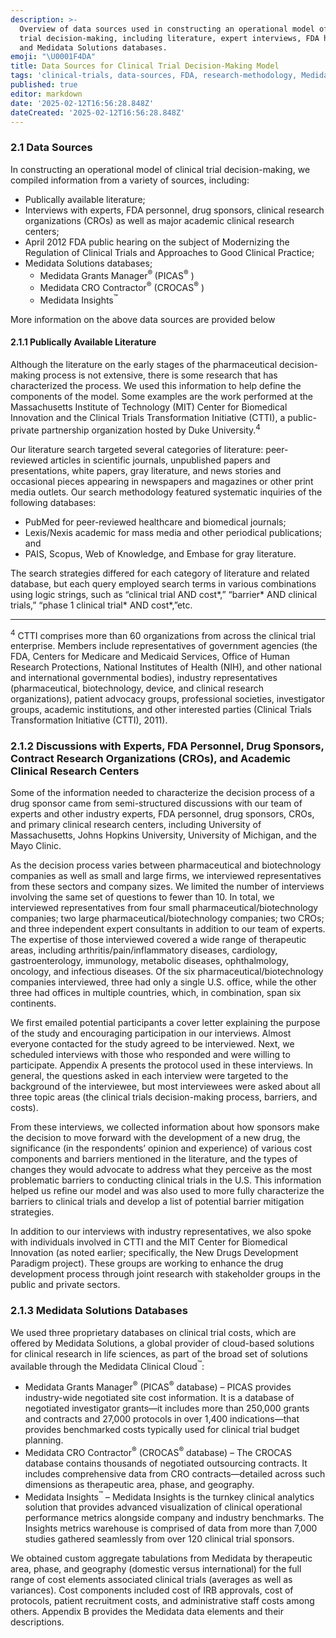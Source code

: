 ```yaml
---
description: >-
  Overview of data sources used in constructing an operational model of clinical
  trial decision-making, including literature, expert interviews, FDA hearings,
  and Medidata Solutions databases.
emoji: "\U0001F4DA"
title: Data Sources for Clinical Trial Decision-Making Model
tags: 'clinical-trials, data-sources, FDA, research-methodology, Medidata-Solutions'
published: true
editor: markdown
date: '2025-02-12T16:56:28.848Z'
dateCreated: '2025-02-12T16:56:28.848Z'
---
```

### 2.1 Data Sources

In constructing an operational model of clinical trial decision-making, we compiled information from a variety of sources, including:

- Publically available literature;
- Interviews with experts, FDA personnel, drug sponsors, clinical research organizations (CROs) as well as major academic clinical research centers;
- April 2012 FDA public hearing on the subject of Modernizing the Regulation of Clinical Trials and Approaches to Good Clinical Practice;
- Medidata Solutions databases;
    - Medidata Grants Manager<sup>® </sup> (PICAS<sup>®</sup> )
    - Medidata CRO Contractor<sup>®</sup> (CROCAS<sup>®</sup> )
    - Medidata Insights<sup>™</sup>

More information on the above data sources are provided below

#### 2.1.1 Publically Available Literature

Although the literature on the early stages of the pharmaceutical decision-making process is not extensive, there is some research that has characterized the process. We used this information to help define the components of the model. Some examples are the work performed at the Massachusetts Institute of Technology (MIT) Center for Biomedical Innovation and the Clinical Trials Transformation Initiative (CTTI), a public-private partnership organization hosted by Duke University.<sup>4</sup>

Our literature search targeted several categories of literature: peer-reviewed articles in scientific journals, unpublished papers and presentations, white papers, gray literature, and news stories and occasional pieces appearing in newspapers and magazines or other print media outlets. Our search methodology featured systematic inquiries of the following databases:

- PubMed for peer-reviewed healthcare and biomedical journals;
- Lexis/Nexis academic for mass media and other periodical publications; and
- PAIS, Scopus, Web of Knowledge, and Embase for gray literature.

The search strategies differed for each category of literature and related database, but each query employed search terms in various combinations using logic strings, such as “clinical trial AND cost\*,” “barrier\* AND clinical trials,” “phase 1 clinical trial\* AND cost\*,”etc.

---

<sup>4</sup> CTTI comprises more than 60 organizations from across the clinical trial enterprise. Members include representatives of government agencies (the FDA, Centers for Medicare and Medicaid Services, Office of Human Research Protections, National Institutes of Health (NIH), and other national and international governmental bodies), industry representatives (pharmaceutical, biotechnology, device, and clinical research organizations), patient advocacy groups, professional societies, investigator groups, academic institutions, and other interested parties (Clinical Trials Transformation Initiative (CTTI), 2011).

### 2.1.2 Discussions with Experts, FDA Personnel, Drug Sponsors, Contract Research Organizations (CROs), and Academic Clinical Research Centers

Some of the information needed to characterize the decision process of a drug sponsor came from semi-structured discussions with our team of experts and other industry experts, FDA personnel, drug sponsors, CROs, and primary clinical research centers, including University of Massachusetts, Johns Hopkins University, University of Michigan, and the Mayo Clinic.

As the decision process varies between pharmaceutical and biotechnology companies as well as small and large firms, we interviewed representatives from these sectors and company sizes. We limited the number of interviews involving the same set of questions to fewer than 10. In total, we interviewed representatives from four small pharmaceutical/biotechnology companies; two large pharmaceutical/biotechnology companies; two CROs; and three independent expert consultants in addition to our team of experts. The expertise of those interviewed covered a wide range of therapeutic areas, including arthritis/pain/inflammatory diseases, cardiology, gastroenterology, immunology, metabolic diseases, ophthalmology, oncology, and infectious diseases. Of the six pharmaceutical/biotechnology companies interviewed, three had only a single U.S. office, while the other three had offices in multiple countries, which, in combination, span six continents.

We first emailed potential participants a cover letter explaining the purpose of the study and encouraging participation in our interviews. Almost everyone contacted for the study agreed to be interviewed. Next, we scheduled interviews with those who responded and were willing to participate. Appendix A presents the protocol used in these interviews. In general, the questions asked in each interview were targeted to the background of the interviewee, but most interviewees were asked about all three topic areas (the clinical trials decision-making process, barriers, and costs).

From these interviews, we collected information about how sponsors make the decision to move forward with the development of a new drug, the significance (in the respondents’ opinion and experience) of various cost components and barriers mentioned in the literature, and the types of changes they would advocate to address what they perceive as the most problematic barriers to conducting clinical trials in the U.S. This information helped us refine our model and was also used to more fully characterize the barriers to clinical trials and develop a list of potential barrier mitigation strategies.

In addition to our interviews with industry representatives, we also spoke with individuals involved in CTTI and the MIT Center for Biomedical Innovation (as noted earlier; specifically, the New Drugs Development Paradigm project). These groups are working to enhance the drug development process through joint research with stakeholder groups in the public and private sectors.


### 2.1.3 Medidata Solutions Databases

We used three proprietary databases on clinical trial costs, which are offered by Medidata Solutions, a global provider of cloud-based solutions for clinical research in life sciences, as part of the broad set of solutions available through the Medidata Clinical Cloud<sup>™</sup>:

- Medidata Grants Manager<sup>®</sup> (PICAS<sup>®</sup> database) – PICAS provides industry-wide negotiated site cost information. It is a database of negotiated investigator grants—it includes more than 250,000 grants and contracts and 27,000 protocols in over 1,400 indications—that provides benchmarked costs typically used for clinical trial budget planning.
- Medidata CRO Contractor<sup>®</sup> (CROCAS<sup>®</sup> database) – The CROCAS database contains thousands of negotiated outsourcing contracts. It includes comprehensive data from CRO contracts—detailed across such dimensions as therapeutic area, phase, and geography.
- Medidata Insights<sup>™</sup> – Medidata Insights is the turnkey clinical analytics solution that provides advanced visualization of clinical operational performance metrics alongside company and industry benchmarks. The Insights metrics warehouse is comprised of data from more than 7,000 studies gathered seamlessly from over 120 clinical trial sponsors.

We obtained custom aggregate tabulations from Medidata by therapeutic area, phase, and geography (domestic versus international) for the full range of cost elements associated clinical trials (averages as well as variances). Cost components included cost of IRB approvals, cost of protocols, patient recruitment costs, and administrative staff costs among others. Appendix B provides the Medidata data elements and their descriptions.

